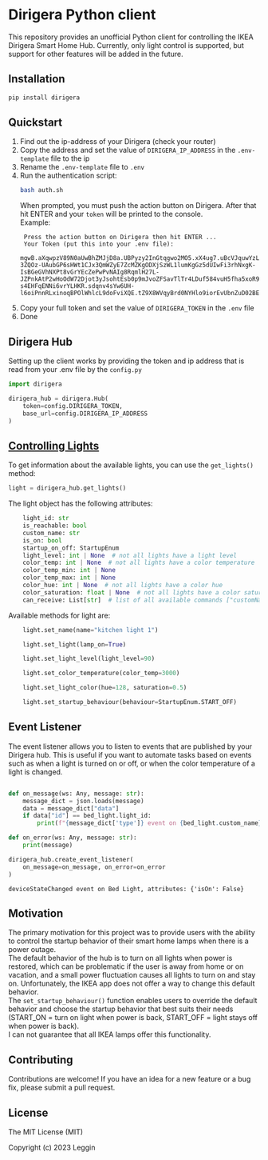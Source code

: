 # Dirigera Python client

This repository provides an unofficial Python client for controlling the IKEA Dirigera Smart Home Hub. Currently, only light control is supported, but support for other features will be added in the future.

## Installation

```bash
pip install dirigera
```

## Quickstart

1. Find out the ip-address of your Dirigera (check your router)
2. Copy the address and set the value of `DIRIGERA_IP_ADDRESS` in the `.env-template` file to the ip
3. Rename the `.env-template` file to `.env`
4. Run the authentication script:
   ```bash
   bash auth.sh
   ```
   When prompted, you must push the action button on Dirigera. After that hit ENTER and your `token` will be printed to the console.  
   Example:
   ```
    Press the action button on Dirigera then hit ENTER ...
    Your Token (put this into your .env file):
    mgwB.aXqwpzV89N0aUwBhZMJjD8a.UBPyzy2InGtqgwo2MO5.xX4ug7.uBcVJquwYzLnAijF7SdYKvNxTo0uzQKahV10A-3ZQOz-UAubGP6sHWt1CJx3QmWZyE7ZcMZKgODXjSzWL1lumKgGz5dUIwFi3rhNxgK-IsBGeGVhNXPt8vGrYEcZePwPvNAIg8RqmlH27L-JZPnkAtP2wHoOdW72Djot3yJsohtEsb0p9mJvoZFSavTlTr4LDuf584vuH5fha5xoR9QhhIvvgbAP-s4EHFqENNi6vrYLHKR.sdqnv4sYw6UH-l6oiPnnRLxinoqBPOlWhlcL9doFviXQE.tZ9X8WVqyBrd0NYHlo9iorEvUbnZuD02BEJrg4NLwgh3rZtyF0Mi46HenynzBohbPn4RnuSYYCiHt5EZnWedxBtDqc7mSTm1ZtyD
   ```
5. Copy your full token and set the value of `DIRIGERA_TOKEN` in the `.env` file
6. Done

## Dirigera Hub

Setting up the client works by providing the token and ip address that is read from your .env file by the `config.py`

```python
import dirigera

dirigera_hub = dirigera.Hub(
    token=config.DIRIGERA_TOKEN,
    base_url=config.DIRIGERA_IP_ADDRESS
)
```

## [Controlling Lights](./src/devices/light.py)

To get information about the available lights, you can use the `get_lights()` method:

```python
light = dirigera_hub.get_lights()
```

The light object has the following attributes:

```python
    light_id: str
    is_reachable: bool
    custom_name: str
    is_on: bool
    startup_on_off: StartupEnum
    light_level: int | None  # not all lights have a light level
    color_temp: int | None  # not all lights have a color temperature
    color_temp_min: int | None
    color_temp_max: int | None
    color_hue: int | None  # not all lights have a color hue
    color_saturation: float | None  # not all lights have a color saturation
    can_receive: List[str]  # list of all available commands ["customName", "isOn", "lightLevel", ...]
```

Available methods for light are:

```python
    light.set_name(name="kitchen light 1")

    light.set_light(lamp_on=True)

    light.set_light_level(light_level=90)

    light.set_color_temperature(color_temp=3000)

    light.set_light_color(hue=128, saturation=0.5)

    light.set_startup_behaviour(behaviour=StartupEnum.START_OFF)
```


## Event Listener
The event listener allows you to listen to events that are published by your Dirigera hub. This is useful if you want to automate tasks based on events such as when a light is turned on or off, or when the color temperature of a light is changed.

```python

def on_message(ws: Any, message: str):
    message_dict = json.loads(message)
    data = message_dict["data"]
    if data["id"] == bed_light.light_id:
        print(f"{message_dict['type']} event on {bed_light.custom_name}, attributes: {data['attributes']}")

def on_error(ws: Any, message: str):
    print(message)

dirigera_hub.create_event_listener(
    on_message=on_message, on_error=on_error
)
```
```
deviceStateChanged event on Bed Light, attributes: {'isOn': False}
```

## Motivation
The primary motivation for this project was to provide users with the ability to control the startup behavior of their smart home lamps when there is a power outage.  
The default behavior of the hub is to turn on all lights when power is restored, which can be problematic if the user is away from home or on vacation, and a small power fluctuation causes all lights to turn on and stay on. Unfortunately, the IKEA app does not offer a way to change this default behavior.  
The `set_startup_behaviour()` function enables users to override the default behavior and choose the startup behavior that best suits their needs (START_ON = turn on light when power is back, START_OFF = light stays off when power is back).  
I can not guarantee that all IKEA lamps offer this functionality.

## Contributing

Contributions are welcome! If you have an idea for a new feature or a bug fix, please submit a pull request.

## License

The MIT License (MIT)

Copyright (c) 2023 Leggin